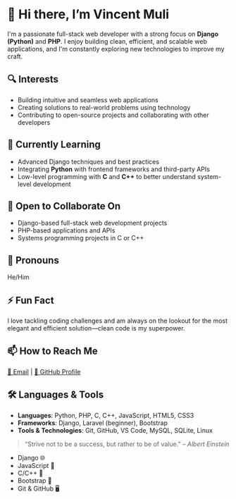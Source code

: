 # 👋 Hi there, I’m Vincent Muli

I'm a passionate full-stack web developer with a strong focus on **Django (Python)** and **PHP**. I enjoy building clean, efficient, and scalable web applications, and I'm constantly exploring new technologies to improve my craft.

## 🔍 Interests
- Building intuitive and seamless web applications  
- Creating solutions to real-world problems using technology  
- Contributing to open-source projects and collaborating with other developers

## 🌱 Currently Learning
- Advanced Django techniques and best practices  
- Integrating **Python** with frontend frameworks and third-party APIs  
- Low-level programming with **C** and **C++** to better understand system-level development

## 🤝 Open to Collaborate On
- Django-based full-stack web development projects  
- PHP-based applications and APIs  
- Systems programming projects in C or C++

## 💬 Pronouns
He/Him

## ⚡ Fun Fact
I love tackling coding challenges and am always on the lookout for the most elegant and efficient solution—clean code is my superpower.

## 📫 How to Reach Me
[📧 Email](mailto:vincentmuthiani15@gmail.com) | [🔗 GitHub Profile](https://github.com/vincentiano23)


## 🛠️ Languages & Tools
- **Languages**: Python, PHP, C, C++, JavaScript, HTML5, CSS3  
- **Frameworks**: Django, Laravel (beginner), Bootstrap  
- **Tools & Technologies**: Git, GitHub, VS Code, MySQL, SQLite, Linux


> “Strive not to be a success, but rather to be of value.” – *Albert Einstein*


- Django 🌐
- JavaScript 📜
- C/C++ 🔧
- Bootstrap 🎨
- Git & GitHub 🖥️





